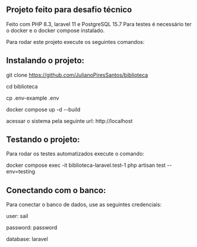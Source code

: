 ## Projeto feito para desafio técnico

Feito com PHP 8.3, laravel 11 e PostgreSQL 15.7
Para testes é necessário ter o docker e o docker compose instalado.

Para rodar este projeto execute os seguintes comandos:

## Instalando   o projeto:

git clone https://github.com/JulianoPiresSantos/biblioteca

cd biblioteca

cp .env-example .env

docker compose up -d --build

acessar o sistema pela seguinte url: http://localhost

## Testando o projeto:

Para rodar os testes automatizados execute o comando:

docker compose exec -it biblioteca-laravel.test-1 php artisan test --env=testing

## Conectando com o banco:

Para conectar o banco de dados, use as seguintes credenciais:

user: sail

password: password

database: laravel
